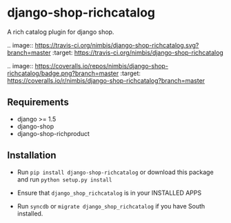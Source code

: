 django-shop-richcatalog
=======================

A rich catalog plugin for django shop.

.. image:: https://travis-ci.org/nimbis/django-shop-richcatalog.svg?branch=master
 :target: https://travis-ci.org/nimbis/django-shop-richcatalog

.. image:: https://coveralls.io/repos/nimbis/django-shop-richcatalog/badge.png?branch=master
 :target: https://coveralls.io/r/nimbis/django-shop-richcatalog?branch=master

Requirements
------------

* django >= 1.5
* django-shop
* django-shop-richproduct


Installation
------------

* Run `pip install django-shop-richcatalog` or download this package and run `python setup.py install`

* Ensure that `django_shop_richcatalog` is in your INSTALLED APPS

* Run `syncdb` or `migrate django_shop_richcatalog` if you have South installed.